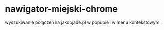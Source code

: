 nawigator-miejski-chrome
========================

wyszukiwanie połączeń na jakdojade.pl  w popupie i w menu kontekstowym
